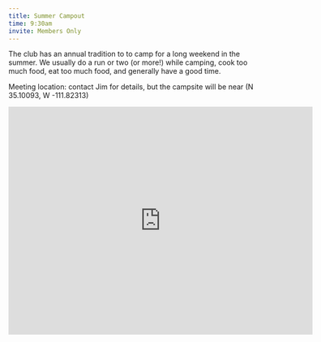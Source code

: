 ```yaml
---
title: Summer Campout
time: 9:30am
invite: Members Only
---
```


The club has an annual tradition to to camp for a long weekend in the summer.
We usually do a run or two (or more!) while camping, cook too much food, eat
too much food, and generally have a good time.

Meeting location: contact Jim for details, but the campsite will be near
(N 35.10093, W -111.82313)

<iframe src="https://www.google.com/maps/embed?pb=!1m17!1m12!1m3!1d227784.90240873638!2d-111.9918104949037!3d35.11306741912349!2m3!1f0!2f0!3f0!3m2!1i1024!2i768!4f13.1!3m2!1m1!2zMzXCsDA2JzAzLjQiTiAxMTHCsDQ5JzIzLjMiVw!5e0!3m2!1sen!2sus!4v1735858079873!5m2!1sen!2sus" width="600" height="450" style="border:0;" allowfullscreen="" loading="lazy" referrerpolicy="no-referrer-when-downgrade"></iframe>
